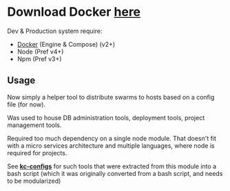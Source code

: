 
# Download Docker **[here](https://www.docker.com/)**

Dev & Production system require:
- [Docker](https://www.docker.com/) (Engine & Compose) (v2+)
- Node (Pref v4+)
- Npm (Pref v3+)

## Usage

Now simply a helper tool to distribute swarms to hosts based on a config file (for now).  

Was used to house DB administration tools, deployment tools, project management tools.  

Required too much dependency on a single node module. That doesn't fit with a
micro services architecture and multiple languages, where node is required for projects.  

See <strong>[kc-configs](https://bitbucket.org/JestrJ/kc-configs.git)</strong> for such tools that were extracted from this module into a bash script (which it was originally converted from a bash script, and needs to be modularized)
